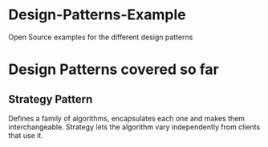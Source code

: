 # Design-Patterns-Example
Open Source examples for the different design patterns

# Design Patterns covered so far
## Strategy Pattern
Defines a family of algorithms, encapsulates each one and makes them interchangeable.
Strategy lets the algorithm vary independently from clients that use it.